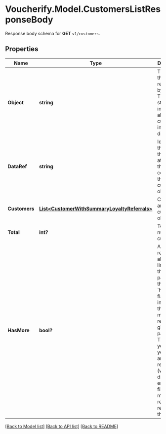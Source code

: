 # Voucherify.Model.CustomersListResponseBody
Response body schema for **GET** `v1/customers`.

## Properties

Name | Type | Description | Notes
------------ | ------------- | ------------- | -------------
**Object** | **string** | The type of the object represented by JSON. This object stores information about customers in a dictionary. | [optional] 
**DataRef** | **string** | Identifies the name of the attribute that contains the array of customer objects. | [optional] 
**Customers** | [**List&lt;CustomerWithSummaryLoyaltyReferrals&gt;**](CustomerWithSummaryLoyaltyReferrals.md) | Contains array of customer objects. | [optional] 
**Total** | **int?** | Total number of customers. | [optional] 
**HasMore** | **bool?** | As query results are always limited (by the limit parameter), the &#x60;has_more&#x60; flag indicates if there are more records for given filter parameters. This lets you know if you can run another request (with a different end date filter) to get more records returned in the results. | [optional] 

[[Back to Model list]](../README.md#documentation-for-models) [[Back to API list]](../README.md#documentation-for-api-endpoints) [[Back to README]](../README.md)

